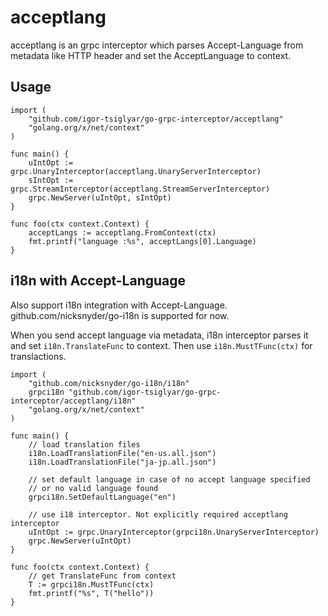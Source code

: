 # acceptlang

acceptlang is an grpc interceptor which parses Accept-Language from metadata like HTTP header and set the AcceptLanguage to context.


## Usage

```golang
import (
	"github.com/igor-tsiglyar/go-grpc-interceptor/acceptlang"
	"golang.org/x/net/context"
)

func main() {
	uIntOpt := grpc.UnaryInterceptor(acceptlang.UnaryServerInterceptor)
	sIntOpt := grpc.StreamInterceptor(acceptlang.StreamServerInterceptor)
	grpc.NewServer(uIntOpt, sIntOpt)
}

func foo(ctx context.Context) {
	acceptLangs := acceptlang.FromContext(ctx)
	fmt.printf("language :%s", acceptLangs[0].Language)
}
```

## i18n with Accept-Language

Also support i18n integration with Accept-Language. github.com/nicksnyder/go-i18n is supported for now.

When you send accept language via metadata, i18n interceptor parses it and set `i18n.TranslateFunc` to context. Then use `i18n.MustTFunc(ctx)` for translactions.

```golang
import (
	"github.com/nicksnyder/go-i18n/i18n"
	grpci18n "github.com/igor-tsiglyar/go-grpc-interceptor/acceptlang/i18n"
	"golang.org/x/net/context"
)

func main() {
	// load translation files
	i18n.LoadTranslationFile("en-us.all.json")
	i18n.LoadTranslationFile("ja-jp.all.json")

	// set default language in case of no accept language specified
	// or no valid language found
	grpci18n.SetDefaultLanguage("en")

	// use i18 interceptor. Not explicitly required acceptlang interceptor
	uIntOpt := grpc.UnaryInterceptor(grpci18n.UnaryServerInterceptor)
	grpc.NewServer(uIntOpt)
}

func foo(ctx context.Context) {
	// get TranslateFunc from context
	T := grpci18n.MustTFunc(ctx)
	fmt.printf("%s", T("hello"))
}
```

